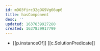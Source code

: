 ```yaml
---
id: mDO3firc32gOG9Vg66up6
title: hasComponent
desc: ''
updated: 1637839927280
created: 1637839917799
---
```


- [[p.instanceOf]] [[c.SolutionPredicate]]
